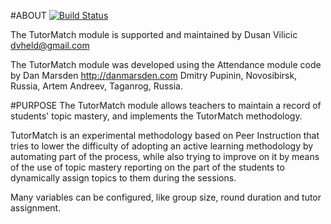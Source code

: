 #ABOUT [![Build Status](https://travis-ci.org/danmarsden/moodle-mod_attendance.svg?branch=master)](https://travis-ci.org/danmarsden/moodle-mod_attendance)

The TutorMatch module is supported and maintained by Dusan Vilicic dvheld@gmail.com

The TutorMatch module was developed using the Attendance module code by
    Dan Marsden http://danmarsden.com
    Dmitry Pupinin, Novosibirsk, Russia,
    Artem Andreev, Taganrog, Russia.

#PURPOSE
The TutorMatch module allows teachers to maintain a record of students' topic mastery, and implements the TutorMatch methodology.

TutorMatch is an experimental methodology based on Peer Instruction that tries to lower the difficulty of adopting an active learning methodology by automating part of the process, while also trying to improve on it by means of the use of topic mastery reporting on the part of the students to dynamically assign topics to them during the sessions.

Many variables can be configured, like group size, round duration and tutor assignment.